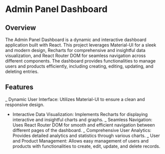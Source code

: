 # Admin Panel Dashboard
## Overview
The Admin Panel Dashboard is a dynamic and interactive dashboard application built with React. This project leverages Material-UI for a sleek and modern design, Recharts for comprehensive and insightful data visualization, and React Router DOM for seamless navigation across different components. The dashboard provides functionalities to manage users and products efficiently, including creating, editing, updating, and deleting entries.

## Features
_ Dynamic User Interface: Utilizes Material-UI to ensure a clean and responsive design.
* Interactive Data Visualization: Implements Recharts for displaying interactive and insightful charts and graphs.
_ Seamless Navigation: Uses React Router DOM for smooth and efficient navigation between different pages of the dashboard.
_ Comprehensive User Analytics: Provides detailed analytics and statistics through various charts.
_  User and Product Management: Allows easy management of users and products with functionalities to create, edit, update, and delete records.
